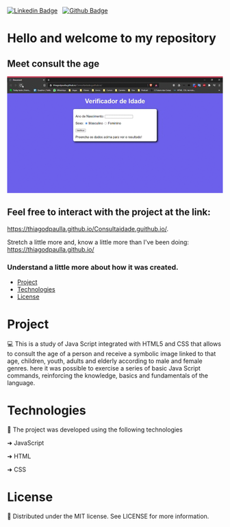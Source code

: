  [![Linkedin Badge](https://img.shields.io/badge/-LinkedIn-blue?style=flat-square&logo=Linkedin&logoColor=white&link=https://www.linkedin.com/in/thiagodepaulla/)](https://www.linkedin.com/in/thiagodepaulla/)   [![Github Badge](https://img.shields.io/badge/-Github-000?style=flat-square&logo=Github&logoColor=white&link=https://github.com/thiagodpaulla)](https://github.com/thiagodpaulla)

# Hello and welcome to my repository
## Meet consult the age

![](https://github.com/thiagodpaulla/Consultaidade.guithub.io/blob/main/consulta.gif)

## Feel free to interact with the project at the link:
 https://thiagodpaulla.github.io/Consultaidade.guithub.io/.
 
Stretch a little more and, know a little more than I've been doing:
https://thiagodpaulla.github.io/


### Understand a little more about how it was created.

 * [Project](#project)
 * [Technologies](#technologies)
 * [License](#license)


# Project
💻
This is a study of Java Script integrated with HTML5 and CSS that allows to consult the age of a person and receive a symbolic image linked to that age, children, youth, adults and elderly according to male and female genres. here it was possible to exercise a series of basic Java Script commands, reinforcing the knowledge, basics and fundamentals of the language.


# Technologies

🚀 The project was developed using the following technologies


➜ JavaScript

➜ HTML

➜ CSS


# License
📂 Distributed under the MIT license. See LICENSE for more information.
